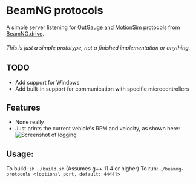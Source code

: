# BeamNG protocols
A simple server listening for [OutGauge and MotionSim](https://documentation.beamng.com/modding/protocols/) protocols from [BeamNG.drive](https://www.beamng.com/).
###### This is just a simple prototype, not a finished implementation or anything.

## TODO
* Add support for Windows
* Add built-in support for communication with specific microcontrollers

## Features
* None really
* Just prints the current vehicle's RPM and velocity, as shown here:
![Screenshot of logging](https://raw.githubusercontent.com/purifiedfr/purifiedfr/beamng-protocols/screenshot.png)

## Usage:
To build: `sh ./build.sh` (Assumes g++ 11.4 or higher)
To run: `./beamng-protocols <[optional port, default: 4444]>`